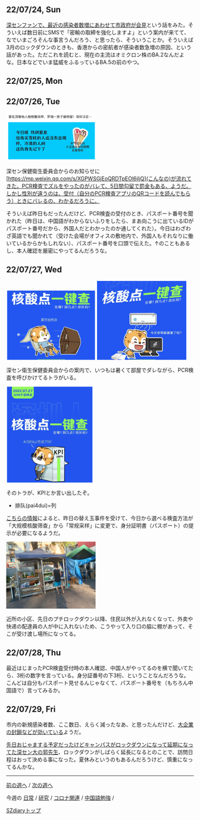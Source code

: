 ## 22/07/24, Sun

[深センファンで、最近の感染者数増にあわせて市政府が会見](https://www.shenzhen-fan.com/news-2022-07-24-new-announcement-about-covid-19-in-sz/)という話をみた。そういえば数日前にSMSで「密輸の取締を強化しますよ」という案内が来てて、なでいまごろそんな事言うんだろう、と思ったら、そういうことか。そういえば3月のロックダウンのときも、香港からの密航者が感染者数急増の原因、という話があった。ただこれを読むと、現在の主流はオミクロン株のBA.2なんだよな。日本などでいま猛威をふるっているBA.5の前のやつ。


## 22/07/25, Mon


## 22/07/26, Tue

<img src="https://github.com/akita11/SZdiary/blob/main/diary/photo/2022-07-26_12.35.42.png" width="240px">

深セン保健衛生委員会からのお知らせに[https://mp.weixin.qq.com/s/XGPWSGjEoQRDTpEOl6jljQ](こんなの)が流れてきた。PCR検査でズルをやったのがバレて、5日間勾留で罰金もある、ようだ。しかし性別が違うのは、受付（自分のPCR検査アプリのQRコードを読んでもらう）ときにバレるの、わかるだろうに。

そういえば昨日もだったんだけど、PCR検査の受付のとき、パスポート番号を聞かれた（昨日は、中国語がわからないふりをしたら、まあ向こうに出ているIDがパスポート番号だから、外国人だとわかったのか通してくれた）。今日はわざわざ英語でも聞かれて（受けた会場がオフィスの敷地内で、外国人もそれなりに働いているからかもしれない）、パスポート番号を口頭で伝えた。↑のこともあるし、本人確認を厳密にやってるんだろうな。


## 22/07/27, Wed

<img src="https://github.com/akita11/SZdiary/blob/main/diary/photo/2022-07-27_15.30.44.png" width="240px">
<img src="https://github.com/akita11/SZdiary/blob/main/diary/photo/2022-07-27_15.31.28.png" width="240px">

深セン衛生保健委員会からの案内で、いつもは暑くて部屋でダレながら、PCR検査を呼びかけてるトラがいる。

<img src="https://github.com/akita11/SZdiary/blob/main/diary/photo/2022-07-27_15.29.58.png" width="240px">

そのトラが、KPIとか言い出したぞ。

- 排队(pai4dui)=列

[こちらの情報](https://mp.weixin.qq.com/s/9qJkNU1zMKmSb0btXjHjhg)によると、昨日の替え玉事件を受けて、今日から選べる検査方法が「大规模核酸筛查」から「常规采样」に変更で、身分証明書（パスポート）の提示が必要になるようだ。

<img src="https://github.com/akita11/SZdiary/blob/main/diary/photo/2022-07-27_17.59.12.jpg" width="240px">

近所の小区、先日のプチロックダウン以降、住民以外が入れなくなって、外卖や快递の配達員の人が中に入れないため、こうやって入り口の脇に棚があって、そこが受け渡し場所になってる。


## 22/07/28, Thu

最近はじまったPCR検査受付時の本人確認、中国人がやってるのを横で聞いてたら、3桁の数字を言っている。身分証番号の下3桁、ということなんだろうな。こんどは自分もパスポート見せるんじゃなくて、パスポート番号を（もちろん中国語で）言ってみるか。


## 22/07/29, Fri

市内の新規感染者数、ここ数日、えらく減ったなあ、と思ったんだけど、[大企業の封鎖などが効いている](https://www.shenzhen-fan.com/news-2022-07-29-new-announcement-about-covid-19-in-sz/)ようだ。

[先日おじゃまする予定だったけどキャンパスがロックダウンになって延期になってた深セン大の郭先生](https://github.com/akita11/SZdiary/blob/main/diary/covid19/2207-3.md#220723-sat)、ロックダウンがしばらく延長になるとのことで、訪問日程はおって決める事になった。夏休みというのもあるんだろうけど、慎重になってるんかな。


***

[前の週へ](2206-5.md) /
[次の週へ](2207-3.md)

今週の
[日常](../diary/2207-4.md) /
[研究](../research/2207-4.md) /
[コロナ関連](../covid19/2207-4.md) / 
[中国語勉強](../chinese/2207-4.md) / 

[SZdiaryトップ](../../README.md)

